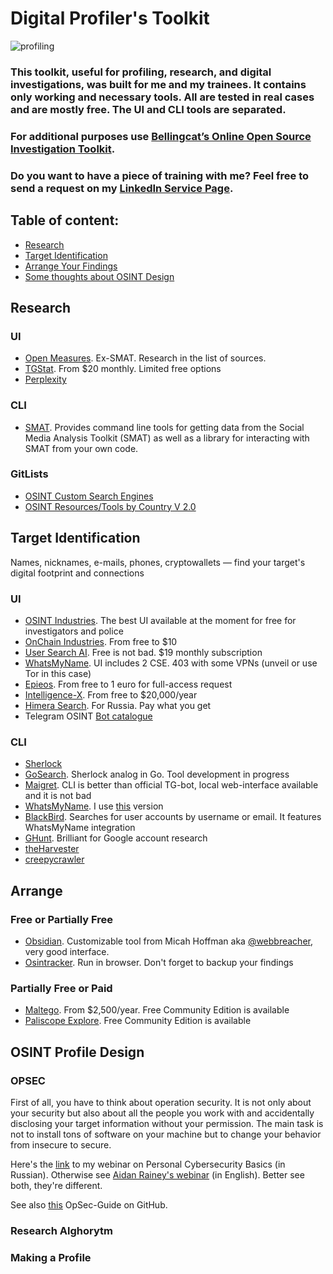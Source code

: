 # Digital Profiler's Toolkit
![profiling](https://github.com/user-attachments/assets/e653f605-121a-4825-b5c8-37b3251f1226)

### This toolkit, useful for profiling, research, and digital investigations, was built for me and my trainees. It contains only working and necessary tools. All are tested in real cases and are mostly free. The UI and CLI tools are separated.
### For additional purposes use [Bellingcat’s Online Open Source Investigation Toolkit](https://bellingcat.gitbook.io/toolkit).
### Do you want to have a piece of training with me? Feel free to send a request on my [LinkedIn Service Page](https://www.linkedin.com/services/page/62913232ba4bb59a24/).

## Table of content:
 - [Research](#research)
 - [Target Identification](#target-identification)
 - [Arrange Your Findings](#arrange)
 - [Some thoughts about OSINT Design](#osint-design)

## Research
### UI
- [Open Measures](https://public.openmeasures.io/timeline?searchTerm=qanon&startDate=2023-12-11&endDate=2024-06-10&websites=gab&numberOf=10&interval=day&changepoint=false&esquery=content&hostRegex=true). Ex-SMAT. Research in the list of sources.
- [TGStat](https://tgstat.com/). From $20 monthly. Limited free options
- [Perplexity]()

### CLI
- [SMAT](https://gitlab.com/openmeasures/smat-cli). Provides command line tools for getting data from the Social Media Analysis Toolkit (SMAT) as well as a library for interacting with SMAT from your own code.

### GitLists
- [OSINT Custom Search Engines](https://github.com/paulpogoda/OSINT-CSE)
- [OSINT Resources/Tools by Country V 2.0](https://github.com/paulpogoda/OSINT-for-countries-V2.0)

## Target Identification
Names, nicknames, e-mails, phones, cryptowallets — find your target's digital footprint and connections

### UI
- [OSINT Industries](). The best UI available at the moment for free for investigators and police
- [OnChain Industries](https://www.onchain.industries). From free to $10
- [User Search AI](https://usersearch.ai). Free is not bad. $19 monthly subscription
- [WhatsMyName](https://whatsmyname.app). UI includes 2 CSE. 403 with some VPNs (unveil or use Tor in this case)
- [Epieos](https://epieos.com). From free to 1 euro for full-access request
- [Intelligence-X](https://intelx.io/tools). From free to $20,000/year
- [Himera Search](). For Russia. Pay what you get
- Telegram OSINT [Bot catalogue](https://t.me/AllOSINTrobot)

### CLI
- [Sherlock](https://github.com/sherlock-project/sherlock)
- [GoSearch](https://github.com/paulpogoda/gosearch). Sherlock analog in Go. Tool development in progress
- [Maigret](https://github.com/soxoj/maigret/blob/main/README.md). CLI is better than official TG-bot, local web-interface available and it is not bad
- [WhatsMyName](https://github.com/WebBreacher/WhatsMyName). I use [this](https://github.com/C3n7ral051nt4g3ncy/WhatsMyName-Python) version
- [BlackBird](https://github.com/p1ngul1n0/blackbird). Searches for user accounts by username or email. It features WhatsMyName integration
- [GHunt](https://github.com/mxrch/GHunt). Brilliant for Google account research
- [theHarvester](https://github.com/laramies/theHarvester)
- [creepycrawler](https://github.com/paulpogoda/creepyCrawler)


## Arrange
### Free or Partially Free
- [Obsidian](https://obsidian.md). Customizable tool from Micah Hoffman aka [@webbreacher](https://github.com/WebBreacher), very good interface.
- [Osintracker](https://www.osintracker.com). Run in browser. Don't forget to backup your findings
### Partially Free or Paid
- [Maltego](). From $2,500/year. Free Community Edition is available
- [Paliscope Explore](https://www.paliscope.com/explore/). Free Community Edition is available

## OSINT Profile Design
### OPSEC
First of all, you have to think about operation security. It is not only about your security but also about all the people you work with and accidentally disclosing your target information without your permission. The main task is not to install tons of software on your machine but to change your behavior from insecure to secure. 

Here's the [link](https://provereno.media/blog/library/pavel-bannikov-osnovy-personalnoj-kiberbezopasnosti/) to my webinar on Personal Cybersecurity Basics (in Russian). Otherwise see [Aidan Rainey's webinar](https://drive.google.com/file/d/1gIU7w_qmU1TdYD-41l4gcBjZlVCNTEVv/view) (in English). Better see both, they're different. 

See also [this](https://github.com/Scrut1ny/OpSec-Guide) OpSec-Guide on GitHub. 
### Research Alghorytm

### Making a Profile
